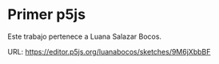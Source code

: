 # Primer p5js

Este trabajo pertenece a Luana Salazar Bocos.

URL: https://editor.p5js.org/luanabocos/sketches/9M6jXbbBF
